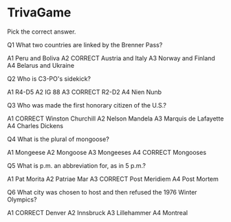 # TrivaGame


Pick the correct answer.



Q1 What two countries are linked by the Brenner Pass?

A1                     Peru and Boliva
A2  CORRECT            Austria and Italy
A3                     Norway and Finland
A4                     Belarus and Ukraine
                     
       

Q2 Who is C3-PO's sidekick?
      
A1                      R4-D5
A2                      IG 88
A3 CORRECT              R2-D2
A4                      Nien Nunb
                          

       

Q3 Who was made the first honorary citizen of the U.S.?
                    
A1 CORRECT          Winston Churchill
A2                  Nelson Mandela
A3                  Marquis de Lafayette
A4                  Charles Dickens
                           
        
          
Q4 What is the plural of mongoose?
                    
A1                  Mongeese
A2                  Mongoose
A3                  Mongeeses
A4 CORRECT          Mongooses
                           


Q5 What is p.m. an abbreviation for, as in 5 p.m.?

A1                  Pat Morita
A2                  Patriae Mar
A3 CORRECT          Post Meridiem
A4                  Post Mortem



Q6 What city was chosen to host and then refused the 1976 Winter Olympics?

A1 CORRECT          Denver
A2                  Innsbruck
A3                  Lillehammer
A4                  Montreal